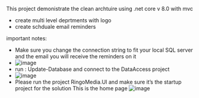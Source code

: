 This project demonistrate the clean archtuire using .net core v 8.0 with mvc 
- create multi level deprtments with logo
- create schduale email reminders

important notes:
- Make sure you change the connection string to fit your local SQL server and the email you will receive the reminders on it
- ![image](https://github.com/user-attachments/assets/8aa7783d-81c9-4493-ba4f-d0f3cb2b45f0)
- run : Update-Database and connect to the DataAccess project
- ![image](https://github.com/user-attachments/assets/7fc944c0-72cf-410c-bd11-be8559efe101)
- Please run the project RingoMedia.UI and make sure it’s  the startup project for the solution 
This is the home page 
![image](https://github.com/user-attachments/assets/d8a83160-e497-4fe0-8c5f-b4c051e40672)



